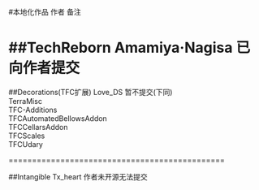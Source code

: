 #本地化作品 作者 备注  

##TechReborn   Amamiya·Nagisa   已向作者提交   
=============================================
  
##Decorations(TFC扩展)   Love_DS   暂不提交(下同)  
TerraMisc  
TFC-Additions  
TFCAutomatedBellowsAddon  
TFCCellarsAddon  
TFCScales  
TFCUdary  
  
  
==============================================


##Intangible      Tx_heart    作者未开源无法提交
